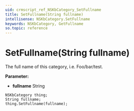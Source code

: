 ```yaml
---
uid: crmscript_ref_NSKbCategory_SetFullname
title: SetFullname(String fullname)
intellisense: NSKbCategory.SetFullname
keywords: NSKbCategory, GetFullname
so.topic: reference
---
```


# SetFullname(String fullname)

The full name of this category, i.e. Foo/bar/test.

**Parameter:** 
 - **fullname** String

```crmscript
NSKbCategory thing;
String fullname;
thing.SetFullname(fullname);
```

